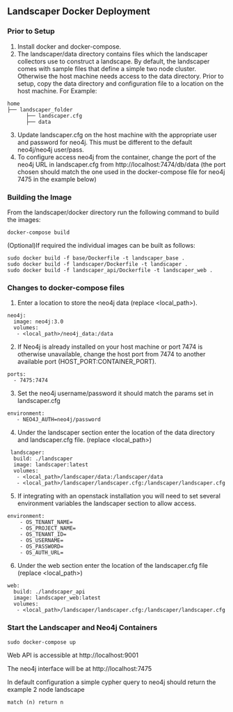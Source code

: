 ## Landscaper Docker Deployment

### Prior to Setup
1. Install docker and docker-compose.
2. The landscaper/data directory contains files which the landscaper collectors use to construct a landscape. By default, the landscaper comes with sample files that define a simple two node cluster. Otherwise the host machine needs access to the data directory. Prior to setup, copy the data directory and configuration file to a location on the host machine.
For Example:

```
home
├── landscaper_folder
      ├── landscaper.cfg
      ├── data
```

3. Update landscaper.cfg on the host machine with the appropriate user and password for neo4j. This must be different to the default neo4j/neo4j user/pass.
4. To configure access neo4j from the container, change the port of the neo4j URL in landscaper.cfg from http://localhost:7474/db/data (the port chosen should match the one used in the docker-compose file for neo4j 7475 in the example below)

### Building the Image

From the landscaper/docker directory run the following command to build the images:
```
docker-compose build
```
(Optional)If required the individual images can be built as follows:
```
sudo docker build -f base/Dockerfile -t landscaper_base .
sudo docker build -f landscaper/Dockerfile -t landscaper .
sudo docker build -f landscaper_api/Dockerfile -t landscaper_web .
```

### Changes to docker-compose files
1. Enter a location to store the neo4j data (replace <local_path>).
```
neo4j:
  image: neo4j:3.0
  volumes:
   - <local_path>/neo4j_data:/data
```
2. If Neo4j is already installed on your host machine or port 7474 is otherwise unavailable, change the host port from 7474 to another available port (HOST_PORT:CONTAINER_PORT).
```
ports:
  - 7475:7474
```
3. Set the neo4j username/password it should match the params set in landscaper.cfg
```
environment:
   - NEO4J_AUTH=neo4j/password

```
4. Under the landscaper section enter the location of the data directory and landscaper.cfg file. (replace <local_path>)
```
 landscaper:
  build: ./landscaper
  image: landscaper:latest
  volumes:
   - <local_path>/landscaper/data:/landscaper/data
   - <local_path>/landscaper/landscaper.cfg:/landscaper/landscaper.cfg
```
5. If integrating with an openstack installation you will need to set several environment variables the landscaper section to allow access.
```
environment:
    - OS_TENANT_NAME=
    - OS_PROJECT_NAME=
    - OS_TENANT_ID=
    - OS_USERNAME=
    - OS_PASSWORD=
    - OS_AUTH_URL=
```
6. Under the web section enter the location of the landscaper.cfg file (replace <local_path>)
```
web:
  build: ./landscaper_api
  image: landscaper_web:latest
  volumes:
   - <local_path>/landscaper/landscaper.cfg:/landscaper/landscaper.cfg
```


### Start the Landscaper and Neo4j Containers
```
sudo docker-compose up
```
Web API is accessible at http://localhost:9001

The neo4j interface will be at http://localhost:7475

In default configuration a simple cypher query to neo4j should return the example 2 node landscape
```
match (n) return n
```


